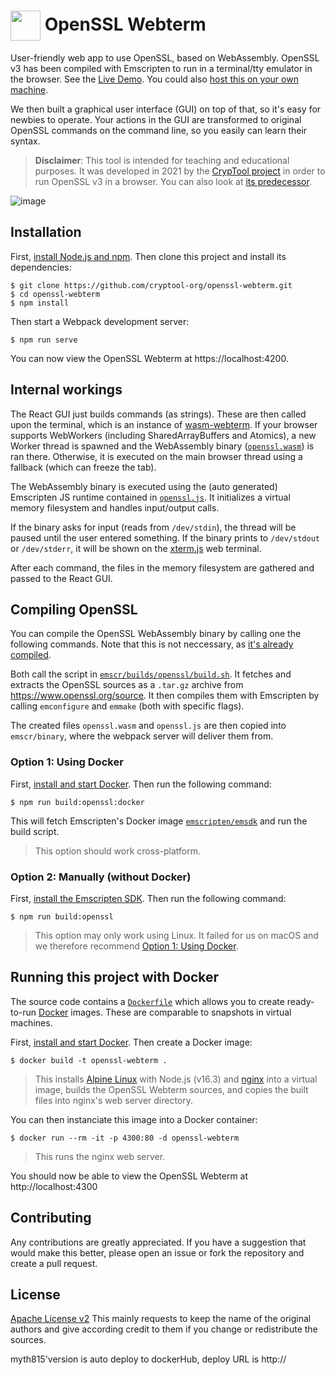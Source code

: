 # <img height="48" src="https://www.cryptool.org/assets/cto/plugin-icons/openssl.svg" valign="middle"> OpenSSL Webterm

User-friendly web app to use OpenSSL, based on WebAssembly. OpenSSL v3 has been compiled with Emscripten to run in a terminal/tty emulator in the browser. See the [Live Demo](https://www.cryptool.org/cto/openssl). You could also [host this on your own machine](#installation).

We then built a graphical user interface (GUI) on top of that, so it's easy for newbies to operate. Your actions in the GUI are transformed to original OpenSSL commands on the command line, so you easily can learn their syntax.

> **Disclaimer**: This tool is intended for teaching and educational purposes. It was developed in 2021 by the [CrypTool project](https://www.cryptool.org) in order to run OpenSSL v3 in a browser. You can also look at [its predecessor](https://github.com/janeumnn/openssl-webapp).

![image](https://user-images.githubusercontent.com/9321076/157410455-686ce0de-335f-4335-a639-07b6963e4589.png)


## Installation

First, [install Node.js and npm](https://nodejs.org). Then clone this project and install its dependencies:

```shell
$ git clone https://github.com/cryptool-org/openssl-webterm.git
$ cd openssl-webterm
$ npm install
```

Then start a Webpack development server:

```shell
$ npm run serve
```

You can now view the OpenSSL Webterm at https://localhost:4200.


## Internal workings

The React GUI just builds commands (as strings). These are then called upon the terminal, which is an instance of [wasm-webterm](https://github.com/cryptool-org/wasm-webterm). If your browser supports WebWorkers (including SharedArrayBuffers and Atomics), a new Worker thread is spawned and the WebAssembly binary ([`openssl.wasm`](/emscr/binary/openssl.wasm)) is ran there. Otherwise, it is executed on the main browser thread using a fallback (which can freeze the tab).

The WebAssembly binary is executed using the (auto generated) Emscripten JS runtime contained in [`openssl.js`](/emscr/binary/openssl.js). It initializes a virtual memory filesystem and handles input/output calls.

If the binary asks for input (reads from `/dev/stdin`), the thread will be paused until the user entered something. If the binary prints to `/dev/stdout` or `/dev/stderr`, it will be shown on the [xterm.js](https://github.com/xtermjs/xterm.js) web terminal.

After each command, the files in the memory filesystem are gathered and passed to the React GUI.


## Compiling OpenSSL

You can compile the OpenSSL WebAssembly binary by calling one the following commands. Note that this is not neccessary, as [it's already compiled](/emscr/binary).

Both call the script in [`emscr/builds/openssl/build.sh`](/emscr/builds/openssl/build.sh). It fetches and extracts the OpenSSL sources as a `.tar.gz` archive from https://www.openssl.org/source. It then compiles them with Emscripten by calling `emconfigure` and `emmake` (both with specific flags).

The created files `openssl.wasm` and `openssl.js` are then copied into `emscr/binary`, where the webpack server will deliver them from.

### Option 1: Using Docker

First, [install and start Docker](https://docs.docker.com/get-docker). Then run the following command:

```shell
$ npm run build:openssl:docker
```

This will fetch Emscripten's Docker image [`emscripten/emsdk`](https://hub.docker.com/r/emscripten/emsdk) and run the build script.

> This option should work cross-platform.

### Option 2: Manually (without Docker)

First, [install the Emscripten SDK](https://emscripten.org/docs/getting_started/downloads.html). Then run the following command:

```shell
$ npm run build:openssl
```

> This option may only work using Linux. It failed for us on macOS and we therefore recommend [Option 1: Using Docker](#option-1-using-docker).


## Running this project with Docker

The source code contains a [`Dockerfile`](/Dockerfile) which allows you to create ready-to-run [Docker](https://www.docker.com) images. These are comparable to snapshots in virtual machines.

First, [install and start Docker](https://docs.docker.com/get-docker). Then create a Docker image:

```shell
$ docker build -t openssl-webterm .
```

> This installs [Alpine Linux](https://www.alpinelinux.org) with Node.js (v16.3) and [nginx](https://github.com/nginx/nginx) into a virtual image, builds the OpenSSL Webterm sources, and copies the built files into nginx's web server directory.

You can then instanciate this image into a Docker container:

```shell
$ docker run --rm -it -p 4300:80 -d openssl-webterm
```

> This runs the nginx web server.

You should now be able to view the OpenSSL Webterm at http://localhost:4300


## Contributing

Any contributions are greatly appreciated. If you have a suggestion that would make this better, please open an issue or fork the repository and create a pull request.

## License

[Apache License v2](http://www.apache.org/licenses/)
This mainly requests to keep the name of the original authors and give according credit to them if you change or redistribute the sources.

myth815'version is auto deploy to dockerHub, deploy URL is http://
